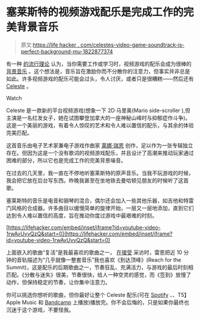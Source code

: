 # 塞莱斯特的视频游戏配乐是完成工作的完美背景音乐

> 原文:[https://life hacker . com/celestes-video-game-soundtrack-is-perfect-background-mu-1822877374](https://lifehacker.com/celestes-video-game-soundtrack-is-perfect-background-mu-1822877374)

有一种 [的流行理论](https://lifehacker.com/the-best-music-to-work-or-study-to-could-be-video-game-1542298206#_ga=2.191941290.1863304622.1517840759-830867226.1510769673) 认为，当你需要工作或学习时，视频游戏的配乐会成为很棒的 [背景音乐](https://lifehacker.com/deepfocus-mixes-ambient-background-noise-with-music-1791191454#_ga=2.191941290.1863304622.1517840759-830867226.1510769673) 。这个想法是，音乐旨在激励你而不分散你的注意力，但事实并非总是如此。许多视频游戏的配乐可能会过头，令人讨厌，或者只是很糟糕——然后还有 [Celeste](https://kotaku.com/celeste-the-kotaku-review-1822420606) 。

Watch

Celeste 是一款新的平台视频游戏(想象一下 2D·马里奥(Mario side-scroller ),但主演是一名红发女子，她在试图攀登加拿大的一座神秘山峰时与抑郁症作斗争)。这是一个美丽的游戏，有着令人惊叹的艺术和令人难以置信的配乐，与其余的体验完美匹配。

这首音乐由电子艺术家兼电子游戏作曲家 [莱娜·瑞恩](https://soundcloud.com/lena-chappelle) 创作，足以作为一张专辑独立存在。但因为这是一个没有歌词的视频游戏配乐，并且设计了高潮来推动玩家通过困难的部分，所以它也是完成工作的完美背景噪音。

在过去的几天里，我一直在不停地听塞莱斯特的原声音乐。当我不玩游戏的时候，我会把它放在后台写东西。昨晚我甚至在坐地铁去曼哈顿见朋友的时候听了这首歌。

塞莱斯特的音乐是电音和钢琴的混合，偶尔还会加入一些其他乐器，如吉他和特雷门风格的合成器。许多曲目以缓慢简单的旋律开始，一层又一层地添加，直到它们达到令人难以置信的高度，旨在推动你度过游戏中最艰难的时刻。

 [https://lifehacker.com/embed/inset/iframe?id=youtube-video-1rwAvUvvQzQ&start=0](https://lifehacker.com/embed/inset/iframe?id=youtube-video-1rwAvUvvQzQ&start=0) 

上面嵌入的歌曲“复活”是我最喜欢的歌曲之一， [在接受](http://www.originalsoundversion.com/interview-composer-lena-raine-talks-celeste-soundtrack-working-in-game-audio/) 采访时，雷恩把近 10 分钟的音轨描述为“几乎就像一整套音乐”我也喜欢《到达顶峰》(Reach for the Summit)，这是配乐的后期歌曲之一，节奏狂乱、充满活力，与游戏的最后时刻相匹配。《分散与迷失》很美，节奏很快，给人一种空灵的感觉，而《签到》放慢了动作，但保持稳定的节奏，让你集中注意力。

你可以挑选你想听的歌曲，但你最好让整个 Celeste 配乐(可在 [Spotify](https://open.spotify.com/album/62uGuNworIrOsqn58x0xOf#_=_) 、、T5】 Apple Music 和 [Bandcamp](https://radicaldreamland.bandcamp.com/album/celeste-original-soundtrack) 上播放)播放完。你不会后悔的，只是如果你最终也沉迷于这个游戏，不要怪我。